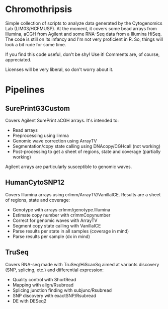 ﻿Chromothripsis
==============

Simple collection of scripts to analyze data generated by the Cytogenomics Lab
(LIM03/HCFMUSP). At the moment, it covers some bead arrays from Illumina, aCGH
from Agilent and some RNA-Seq data from a Illumina HiSeq. The code is still on
its infancy and I'm not very proficient in R. So, things will look a bit rude
for some time. 

If you find this code useful, don't be shy! Use it! Comments are, of course,
appreciated. 

Licenses will be very liberal, so don't worry about it.

Pipelines
=========

SurePrintG3Custom
--------------------------------

Covers Agilent SurePrint aCGH arrays. It's intended to:
 - Read arrays
 - Preprocessing using limma
 - Genomic wave correction using ArrayTV
 - Segmentation/copy state calling using DNAcopy/CGHcall (not working)
 - Post-processing to get a sheet of regions, state and coverage (partially
 working)

Agilent arrays are particularly susceptible to genomic waves. 

HumanCytoSNP12
--------------

Covers Illumina arrays using crlmm/ArrayTV/VanillaICE. Results are a sheet of
regions, state and coverage:
 - Genotype with arrays crlmm/genotype.Illumina
 - Estimate copy number with crlmmCopynumber
 - Correct for genomic waves with ArrayTV
 - Segment copy state calling with VanillaICE
 - Parse results per state in all samples (coverage in mind)
 - Parse results per sample (dx in mind)

TruSeq
------

Covers RNA-seq made with TruSeq/HiScanSq aimed at variants discovery (SNP,
splicing, etc.) and differential expression:
 - Quality control with ShortRead
 - Mapping with align/Rsubread
 - Splicing junction finding with subjunc/Rsubread 
 - SNP discovery with exactSNP/Rsubread
 - DE with DESeq2

